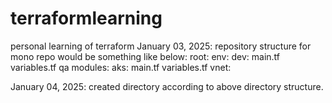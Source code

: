 # terraformlearning
personal learning of terraform
January 03, 2025:
repository structure for mono repo would be something like below:
root:
  env:
    dev:
      main.tf
      variables.tf
    qa
  modules:
    aks:
      main.tf
      variables.tf
    vnet:

  January 04, 2025:
  created directory according to above directory structure.
